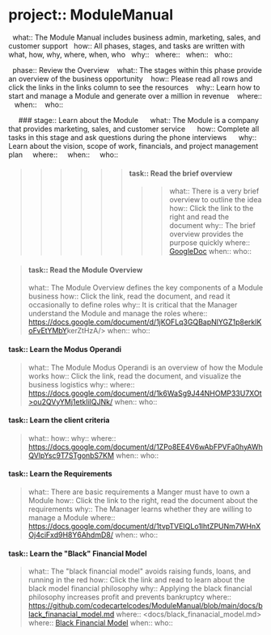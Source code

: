 # project:: ModuleManual
&nbsp; what:: The Module Manual includes business admin, marketing, sales, and customer support
&nbsp; how:: All phases, stages, and tasks are written with what, how, why, where, when, who 
&nbsp; why::
&nbsp; where::
&nbsp; when::
&nbsp; who::

&nbsp; phase:: Review the Overview
&nbsp;&nbsp; what:: The stages within this phase provide an overview of the business opportunity
&nbsp;&nbsp; how:: Please read all rows and click the links in the links column to see the resources
&nbsp;&nbsp; why:: Learn how to start and manage a Module and generate over a million in revenue
&nbsp;&nbsp; where:: 
&nbsp;&nbsp; when::
&nbsp;&nbsp; who::

&nbsp;&nbsp;&nbsp;&nbsp; ### stage:: Learn about the Module
&nbsp;&nbsp;&nbsp;&nbsp; what:: The Module is a company that provides marketing, sales, and customer service
&nbsp;&nbsp;&nbsp;&nbsp; how:: Complete all tasks in this stage and ask questions during the phone interviews
&nbsp;&nbsp;&nbsp;&nbsp; why:: Learn about the vision, scope of work, financials, and project management plan
&nbsp;&nbsp;&nbsp; where:: 
&nbsp;&nbsp;&nbsp; when::
&nbsp;&nbsp;&nbsp; who::

>>>>>> #### task:: Read the brief overview
>>>>>>>> what:: There is a very brief overview to outline the idea 
>>>>>>>> how:: Click the link to the right and read the document
>>>>>>>> why:: The brief overview provides the purpose quickly
>>>>>>>> where:: [GoogleDoc](https://docs.google.com/document/d/1sb5Rw64CejTscp4KLafbDIZ5wuzqAtuWnEyn>IjDXRs/)
>>>>>>>> when::
>>>>>>>> who::

> #### task:: Read the Module Overview
> what:: The Module Overview defines the key components of a Module business
> how:: Click the link, read the document, and read it occasionally to define roles
> why:: It is critical that the Manager understand the Module and manage the roles
> where:: <https://docs.google.com/document/d/1jKOFLq3GQBapNlYGZ1p8erklKoFvEtYMbY>kerZtHzA/>
> when::
> who::

#### task:: Learn the Modus Operandi
> what:: The Module Modus Operandi is an overview of how the Module works
> how:: Click the link, read the document, and visualize the business logistics
> why::
> where:: https://docs.google.com/document/d/1k6WaSg9J44NHOMP33U7XOt>ou2QVyYMj1etkIilQJNk/
> when::
> who::

#### task:: Learn the client criteria
> what::
> how::
> why::
> where:: https://docs.google.com/document/d/1ZPo8EE4V6wAbFPVFa0hyAWhQVlpYsc9T7STgonbS7KM
> when::
> who::

#### task:: Learn the Requirements
> what:: There are basic requirements a Manger must have to own a Module
> how:: Click the link to the right, read the document about the requirements
> why:: The Manager learns whether they are willing to manage a Module
> where:: https://docs.google.com/document/d/1tvpTVEIQLo1lhtZPUNm7WHnXOj4ciFxd9H8Y6AhdmD8/
> when::
> who::

#### task:: Learn the "Black" Financial Model
> what:: The "black financial model" avoids raising funds, loans, and running in the red
> how:: Click the link and read to learn about the black model financial philosophy
> why:: Applying the black financial philosophy increases profit and prevents bankruptcy
> where:: https://github.com/codecartelcodes/ModuleManual/blob/main/docs/black_finanacial_model.md
> where:: <docs/black_finanacial_model.md>
> where:: [Black Financial Model](docs/black_finanacial_model.md)
> when::
> who::
